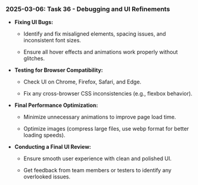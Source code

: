 ### 2025-03-06: Task 36 - Debugging and UI Refinements

* **Fixing UI Bugs:**

    * Identify and fix misaligned elements, spacing issues, and inconsistent font sizes.

    * Ensure all hover effects and animations work properly without glitches.

* **Testing for Browser Compatibility:**

    * Check UI on Chrome, Firefox, Safari, and Edge.

    * Fix any cross-browser CSS inconsistencies (e.g., flexbox behavior).

* **Final Performance Optimization:**

    * Minimize unnecessary animations to improve page load time.

    * Optimize images (compress large files, use webp format for better loading speeds).

* **Conducting a Final UI Review:**

    * Ensure smooth user experience with clean and polished UI.

    * Get feedback from team members or testers to identify any overlooked issues.